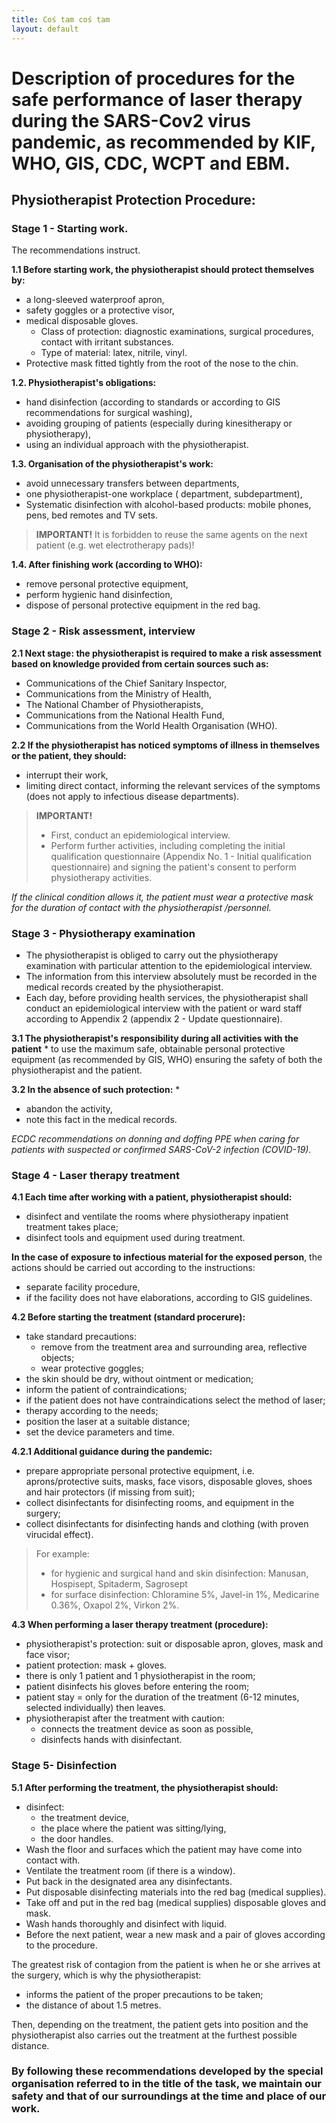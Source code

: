 ```yaml
---
title: Coś tam coś tam
layout: default
---
```


# Description of procedures for the safe performance of laser therapy during the SARS-Cov2 virus pandemic, as recommended by KIF, WHO, GIS, CDC, WCPT and EBM. <!-- omit in toc --> 


## Physiotherapist Protection Procedure:

### Stage 1 - Starting work.

The recommendations instruct.

**1.1 Before starting work, the physiotherapist should protect themselves by:**
- a long-sleeved waterproof apron,
- safety goggles or a protective visor,
- medical disposable gloves. 
  - Class of protection: diagnostic examinations, surgical procedures, contact with irritant substances. 
  - Type of material: latex, nitrile, vinyl.
- Protective mask fitted tightly from the root of the nose to the chin. 

**1.2. Physiotherapist's obligations:**
- hand disinfection (according to standards or according to GIS recommendations for surgical washing),
- avoiding grouping of patients (especially during kinesitherapy or physiotherapy),
- using an individual approach with the physiotherapist. 

**1.3. Organisation of the physiotherapist's work:**
- avoid unnecessary transfers between departments,
- one physiotherapist-one workplace ( department, subdepartment),
- Systematic disinfection with alcohol-based products: mobile phones, pens, bed remotes and TV sets. 

>**IMPORTANT!**
>It is forbidden to reuse the same agents on the next patient (e.g. wet electrotherapy pads)!

**1.4. After finishing work (according to WHO):**
- remove personal protective equipment,
- perform hygienic hand disinfection,
- dispose of personal protective equipment in the red bag.



### Stage 2 - Risk assessment, interview

**2.1 Next stage: the physiotherapist is required to make a risk assessment based on knowledge provided from certain sources such as:**
- Communications of the Chief Sanitary Inspector,
- Communications from the Ministry of Health,
- The National Chamber of Physiotherapists,
- Communications from the National Health Fund,
- Communications from the World Health Organisation (WHO).
 
**2.2 If the physiotherapist has noticed symptoms of illness in themselves or the patient, they should:**
- interrupt their work,
- limiting direct contact, informing the relevant services of the symptoms (does not apply to infectious disease departments).

>**IMPORTANT!** 
>- First, conduct an epidemiological interview.
>- Perform further activities, including completing the initial qualification questionnaire (Appendix No. 1 - Initial qualification questionnaire) and signing the patient's consent to perform physiotherapy activities.

*If the clinical condition allows it, the patient must wear a protective mask for the duration of contact with the physiotherapist /personnel.*



### Stage 3 - Physiotherapy examination

- The physiotherapist is obliged to carry out the physiotherapy examination with particular attention to the epidemiological interview. 
- The information from this interview absolutely must be recorded in the medical records created by the physiotherapist. 
- Each day, before providing health services, the physiotherapist shall conduct an epidemiological interview with the patient or ward staff according to Appendix 2 (appendix 2 - Update questionnaire).

**3.1 The physiotherapist's responsibility during all activities with the patient** * to use the maximum safe, obtainable personal protective equipment (as recommended by GIS, WHO) ensuring the safety of both the physiotherapist and the patient.

**3.2 In the absence of such protection:** *
- abandon the activity,
- note this fact in the medical records. 

*ECDC recommendations on donning and doffing PPE when caring for patients with suspected or confirmed SARS-CoV-2 infection (COVID-19).*



### Stage 4 - Laser therapy treatment

**4.1 Each time after working with a patient, physiotherapist should:**
- disinfect and ventilate the rooms where physiotherapy inpatient treatment takes place;
- disinfect tools and equipment used during treatment. 

**In the case of exposure to infectious material for the exposed person**, the actions should be carried out according to the instructions: 
- separate facility procedure,
- if the facility does not have elaborations, according to GIS guidelines. 

**4.2 Before starting the treatment (standard procerure):**
- take standard precautions:
  - remove from the treatment area and surrounding area, reflective objects; 
  - wear protective goggles; 
- the skin should be dry, without ointment or medication; 
- inform the patient of contraindications; 
- if the patient does not have contraindications select the method of laser;
- therapy according to the needs; 
- position the laser at a suitable distance;
- set the device parameters and time.

**4.2.1 Additional guidance during the pandemic:**
- prepare appropriate personal protective equipment, i.e. aprons/protective suits, masks, face visors, disposable gloves, shoes and hair protectors (if missing from suit);
- collect disinfectants for disinfecting rooms, and equipment in the surgery;
- collect disinfectants for disinfecting hands and clothing (with proven virucidal effect).
    
>For example:
>- for hygienic and surgical hand and skin disinfection: Manusan, Hospisept, Spitaderm, Sagrosept 
>- for surface disinfection: Chloramine 5%, Javel-in 1%, Medicarine 0.36%, Oxapol 2%, Virkon 2%.

**4.3 When performing a laser therapy treatment (procedure):**
- physiotherapist's protection: suit or disposable apron, gloves, mask and face visor;
- patient protection: mask + gloves.
- there is only 1 patient and 1 physiotherapist in the room;
- patient disinfects his gloves before entering the room;
- patient stay = only for the duration of the treatment (6-12 minutes, selected individually) then leaves.
- physiotherapist after the treatment with caution:
  - connects the treatment device as soon as possible,
  - disinfects hands with disinfectant. 



### Stage 5- Disinfection

**5.1 After performing the treatment, the physiotherapist should:** 
- disinfect:
  - the treatment device,
  - the place where the patient was sitting/lying,
  - the door handles.
- Wash the floor and surfaces which the patient may have come into contact with.
- Ventilate the treatment room (if there is a window).
- Put back in the designated area any disinfectants.
- Put disposable disinfecting materials into the red bag (medical supplies). 
- Take off and put in the red bag (medical supplies) disposable gloves and mask.
- Wash hands thoroughly and disinfect with liquid.
- Before the next patient, wear a new mask and a pair of gloves according to the procedure.

The greatest risk of contagion from the patient is when he or she arrives at the surgery, which is why the physiotherapist:
- informs the patient of the proper precautions to be taken;
- the distance of about 1.5 metres. 

Then, depending on the treatment, the patient gets into position and the physiotherapist also carries out the treatment at the furthest possible distance.


### By following these recommendations developed by the special organisation referred to in the title of the task, we maintain our safety and that of our surroundings at the time and place of our work. ###
